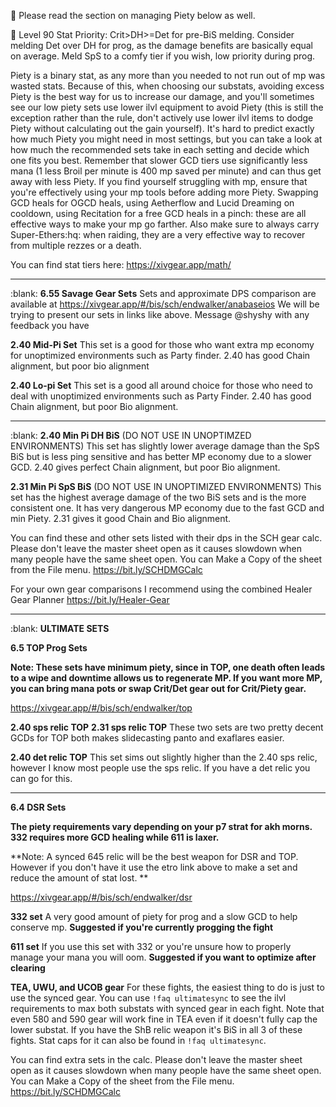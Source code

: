 :small_blue_diamond: Please read the section on managing Piety below as well.

:large_blue_diamond: Level 90 Stat Priority: Crit>DH>=Det for pre-BiS melding. Consider melding Det over DH for prog, as the damage benefits are basically equal on average. Meld SpS to a comfy tier if you wish, low priority during prog. 

Piety is a binary stat, as any more than you needed to not run out of mp was wasted stats. Because of this, when choosing our substats, avoiding excess Piety is the best way for us to increase our damage, and you'll sometimes see our low piety sets use lower ilvl equipment to avoid Piety (this is still the exception rather than the rule, don't actively use lower ilvl items to dodge Piety without calculating out the gain yourself). It's hard to predict exactly how much Piety you might need in most settings, but you can take a look at how much the recommended sets take in each setting and decide which one fits you best. Remember that slower GCD tiers use significantly less mana (1 less Broil per minute is 400 mp saved per minute) and can thus get away with less Piety. If you find yourself struggling with mp, ensure that you're effectively using your mp tools before adding more Piety. Swapping GCD heals for OGCD heals, using Aetherflow and Lucid Dreaming on cooldown, using Recitation  for a free GCD heals in a pinch: these are all effective ways to make your mp go farther. Also make sure to always carry Super-Ethers:hq: when raiding, they are a very effective way to recover from multiple rezzes or a death.

You can find stat tiers here: <https://xivgear.app/math/>



---------------------------







:blank:
**6.55 Savage Gear Sets**
Sets and approximate DPS comparison are available at
<https://xivgear.app/#/bis/sch/endwalker/anabaseios>
We will be trying to present our sets in links like above. Message @shyshy with any feedback you have

**2.40 Mid-Pi Set**
This set is a good for those who want extra mp economy for unoptimized environments such as Party finder. 2.40 has good Chain alignment, but poor bio alignment

**2.40 Lo-pi Set**
This set is a good all around choice for those who need to deal with unoptimized environments such as Party Finder. 2.40 has good Chain alignment, but poor Bio alignment.

---------------------------


:blank: 
**2.40 Min Pi DH BiS** (DO NOT USE IN UNOPTIMZED ENVIRONMENTS) 
This set has slightly lower average damage than the SpS BiS but is less ping sensitive and has better MP economy due to a slower GCD. 2.40 gives perfect Chain alignment, but poor Bio alignment.

**2.31 Min Pi SpS BiS** (DO NOT USE IN UNOPTIMIZED ENVIRONMENTS) 
This set has the highest average damage of the two BiS sets and is the more consistent one. It has very dangerous MP economy due to the fast GCD and min Piety. 2.31 gives it good Chain and Bio alignment. 

You can find these and other sets listed with their dps in the SCH gear calc. Please don't leave the master sheet open as it causes slowdown when many people have the same sheet open. You can Make a Copy of the sheet from the File menu.
<https://bit.ly/SCHDMGCalc>

For your own gear comparisons I recommend using the combined Healer Gear Planner <https://bit.ly/Healer-Gear>



---------------------------


:blank:
 **ULTIMATE SETS**

**6.5 TOP Prog Sets**

**Note: These sets have minimum piety, since in TOP, one death often leads to a wipe and downtime allows us to regenerate MP. If you want more MP, you can bring mana pots or swap Crit/Det gear out for Crit/Piety gear.**

<https://xivgear.app/#/bis/sch/endwalker/top>

**2.40 sps relic TOP** 
**2.31 sps relic TOP**
These two sets are two pretty decent GCDs for TOP both makes slidecasting panto and exaflares easier.

**2.40 det relic TOP**
This set sims out slightly higher than the 2.40 sps relic, however I know most people use the sps relic. If you have a det relic you can go for this.





-----------------------------


**6.4 DSR Sets**

**The piety requirements vary depending on your p7 strat for akh morns. 332 requires more GCD healing while 611 is laxer.**

**Note: A synced 645 relic will be the best weapon for DSR and TOP. However if you don't have it use the etro link above to make a set and reduce the amount of stat lost. **

https://xivgear.app/#/bis/sch/endwalker/dsr

**332 set**
A very good amount of piety for prog and a slow GCD to help conserve mp. **Suggested if you're currently progging the fight**

**611 set** 
If you use this set with 332 or you're unsure how to properly manage your mana you will oom. **Suggested if you want to optimize after clearing**

**TEA, UWU, and UCOB gear**
For these fights, the easiest thing to do is just to use the synced gear. You can use `!faq ultimatesync` to see the ilvl requirements to max both substats with synced gear in each fight. Note that even 580 and 590 gear will work fine in TEA even if it doesn't fully cap the lower substat. If you have the ShB relic weapon it's BiS in all 3 of these fights. Stat caps for it can also be found in `!faq ultimatesync`.

You can find extra sets in the calc. Please don't leave the master sheet open as it causes slowdown when many people have the same sheet open. You can Make a Copy of the sheet from the File menu. <https://bit.ly/SCHDMGCalc>


